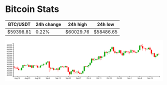 # Bitcoin Stats

BTC/USDT|24h change|24h high|24h low|
|---|---|---|---|
|$59398.81|0.22%|$60029.76|$58486.65|

<img src="./chart.svg">

